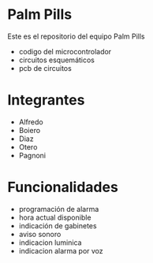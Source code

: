 # Palm Pills
Este es el repositorio del equipo Palm Pills
- codigo del microcontrolador
- circuitos esquemáticos
- pcb de circuitos

# Integrantes
- Alfredo
- Boiero
- Diaz
- Otero
- Pagnoni

# Funcionalidades
- programación de alarma
- hora actual disponible
- indicación de gabinetes
- aviso sonoro
- indicacion luminica
- indicacion alarma por voz